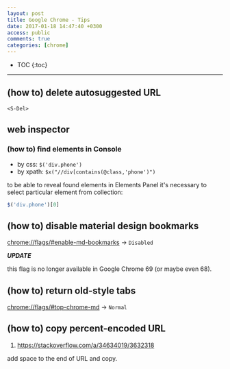 ```yaml
---
layout: post
title: Google Chrome - Tips
date: 2017-01-18 14:47:40 +0300
access: public
comments: true
categories: [chrome]
---
```


<!-- more -->

* TOC
{:toc}
<hr>

(how to) delete autosuggested URL
---------------------------------

`<S-Del>`

web inspector
-------------

### (how to) find elements in Console

- by css: `$('div.phone')`
- by xpath: `$x("//div[contains(@class,'phone')")`

to be able to reveal found elements in Elements Panel
it's necessary to select particular element from collection:

```javascript
$('div.phone')[0]
```

(how to) disable material design bookmarks
------------------------------------------

[chrome://flags/#enable-md-bookmarks](chrome://flags/#enable-md-bookmarks) →
`Disabled`

***UPDATE***

this flag is no longer available in Google Chrome 69 (or maybe even 68).

(how to) return old-style tabs
------------------------------

[chrome://flags/#top-chrome-md](chrome://flags/#top-chrome-md) -> `Normal`

(how to) copy percent-encoded URL
---------------------------------

1. <https://stackoverflow.com/a/34634019/3632318>

add space to the end of URL and copy.
